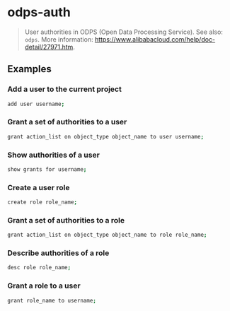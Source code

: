 # odps-auth

> User authorities in ODPS (Open Data Processing Service). See also: `odps`. More information: <https://www.alibabacloud.com/help/doc-detail/27971.htm>.

## Examples

### Add a user to the current project

```bash
add user username;
```

### Grant a set of authorities to a user

```bash
grant action_list on object_type object_name to user username;
```

### Show authorities of a user

```bash
show grants for username;
```

### Create a user role

```bash
create role role_name;
```

### Grant a set of authorities to a role

```bash
grant action_list on object_type object_name to role role_name;
```

### Describe authorities of a role

```bash
desc role role_name;
```

### Grant a role to a user

```bash
grant role_name to username;
```
